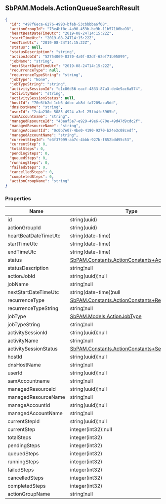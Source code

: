 
<h2 id="tocS_SbPAM.Models.ActionQueueSearchResult">SbPAM.Models.ActionQueueSearchResult</h2>

<a id="schemasbpam.models.actionqueuesearchresult"></a>
<a id="schema_SbPAM.Models.ActionQueueSearchResult"></a>
<a id="tocSsbpam.models.actionqueuesearchresult"></a>
<a id="tocssbpam.models.actionqueuesearchresult"></a>

```json
{
  "id": "497f6eca-6276-4993-bfeb-53cbbbba6f08",
  "actionGroupId": "73e4bf0c-4a90-453b-be9b-11b57106ba98",
  "heartBeatDateTimeUtc": "2019-08-24T14:15:22Z",
  "startTimeUtc": "2019-08-24T14:15:22Z",
  "endTimeUtc": "2019-08-24T14:15:22Z",
  "status": null,
  "statusDescription": "string",
  "actionJobId": "52754069-8370-4a0f-82df-62ef71b95899",
  "jobName": "string",
  "nextStartDateTimeUtc": "2019-08-24T14:15:22Z",
  "recurrenceType": null,
  "recurrenceTypeString": "string",
  "jobType": "None",
  "jobTypeString": "string",
  "activitySessionId": "c1c86d56-eacf-4833-87a3-de4e9ac6a574",
  "activityName": "string",
  "activitySessionStatus": null,
  "hostId": "70e3fb2d-1cb6-4dbc-ab8d-fa7209aca5dd",
  "dnsHostName": "string",
  "userId": "2c4a230c-5085-4924-a3e1-25fb4fc5965b",
  "samAccountname": "string",
  "managedResourceId": "43aaf5a7-e929-49e6-870e-49d47d9cdc2f",
  "managedResourceName": "string",
  "manageAccountId": "0c0b7e07-4be0-4190-9270-b24e3c08cedf",
  "managedAccountName": "string",
  "currentStepId": "e3f37999-aa7c-4bbb-927b-f852bdd95c53",
  "currentStep": 0,
  "totalSteps": 0,
  "pendingSteps": 0,
  "queuedSteps": 0,
  "runningSteps": 0,
  "failedSteps": 0,
  "cancelledSteps": 0,
  "completedSteps": 0,
  "actionGroupName": "string"
}

```

### Properties

|Name|Type|Required|Restrictions|Description|
|---|---|---|---|---|
|id|string(uuid)|false|none|none|
|actionGroupId|string(uuid)|false|none|none|
|heartBeatDateTimeUtc|string(date-time)|false|none|none|
|startTimeUtc|string(date-time)|false|none|none|
|endTimeUtc|string(date-time)|false|none|none|
|status|[SbPAM.Constants.ActionConstants+ActionStatus](../Models/sbpam.constants.actionconstants+actionstatus.md)|false|none|none|
|statusDescription|string¦null|false|none|none|
|actionJobId|string(uuid)¦null|false|none|none|
|jobName|string¦null|false|none|none|
|nextStartDateTimeUtc|string(date-time)¦null|false|none|none|
|recurrenceType|[SbPAM.Constants.ActionConstants+RecurrenceType](../Models/sbpam.constants.actionconstants+recurrencetype.md)|false|none|none|
|recurrenceTypeString|string¦null|false|none|none|
|jobType|[SbPAM.Models.ActionJobType](../Models/sbpam.models.actionjobtype.md)|false|none|none|
|jobTypeString|string¦null|false|none|none|
|activitySessionId|string(uuid)¦null|false|none|none|
|activityName|string¦null|false|none|none|
|activitySessionStatus|[SbPAM.Constants.ActionConstants+SessionStatus](../Models/sbpam.constants.actionconstants+sessionstatus.md)|false|none|none|
|hostId|string(uuid)¦null|false|none|none|
|dnsHostName|string¦null|false|none|none|
|userId|string(uuid)¦null|false|none|none|
|samAccountname|string¦null|false|none|none|
|managedResourceId|string(uuid)¦null|false|none|none|
|managedResourceName|string¦null|false|none|none|
|manageAccountId|string(uuid)¦null|false|none|none|
|managedAccountName|string¦null|false|none|none|
|currentStepId|string(uuid)¦null|false|none|none|
|currentStep|integer(int32)¦null|false|none|none|
|totalSteps|integer(int32)|false|none|none|
|pendingSteps|integer(int32)|false|none|none|
|queuedSteps|integer(int32)|false|none|none|
|runningSteps|integer(int32)|false|none|none|
|failedSteps|integer(int32)|false|none|none|
|cancelledSteps|integer(int32)|false|none|none|
|completedSteps|integer(int32)|false|none|none|
|actionGroupName|string¦null|false|none|none|


